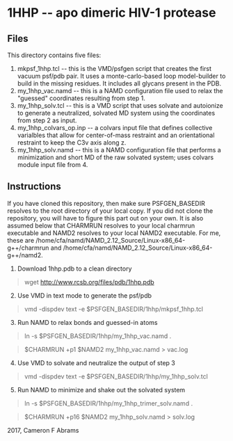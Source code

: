 # 1HHP -- apo dimeric HIV-1 protease

## Files

This directory contains five files:
1. mkpsf_1hhp.tcl -- this is the VMD/psfgen script that creates the first vacuum psf/pdb pair.  It uses a monte-carlo-based loop model-builder to build in the missing residues.  It includes all glycans present in the PDB.
2. my_1hhp_vac.namd -- this is a NAMD configuration file used to relax the "guessed" coordinates resulting from step 1.
3. my_1hhp_solv.tcl -- this is a VMD script that uses solvate and autoionize to generate a neutralized, solvated MD system using the coordinates from step 2 as input.
4. my_1hhp_colvars_op.inp -- a colvars input file that defines collective varialbles that allow for center-of-mass restraint and an orientational restraint to keep the C3v axis along z.
5. my_1hhp_solv.namd -- this is a NAMD configuration file that performs a minimization and short MD of the raw solvated system; uses colvars module input file from 4.

## Instructions

If you have cloned this repository, then make sure PSFGEN_BASEDIR resolves to the root directory of your local copy.  If you did not
clone the repository, you will have to figure this part out on your own.  It is also assumed below that CHARMRUN resolves to your local charmrun executable and NAMD2 resolves to your local NAMD2 executable.  For me, these are /home/cfa/namd/NAMD_2.12_Source/Linux-x86_64-g++/charmrun and /home/cfa/namd/NAMD_2.12_Source/Linux-x86_64-g++/namd2.

1. Download 1hhp.pdb to a clean directory

> wget http://www.rcsb.org/files/pdb/1hhp.pdb

2. Use VMD in text mode to generate the psf/pdb

> vmd -dispdev text -e $PSFGEN_BASEDIR/1hhp/mkpsf_1hhp.tcl

3. Run NAMD to relax bonds and guessed-in atoms

> ln -s $PSFGEN_BASEDIR/1hhp/my_1hhp_vac.namd .

> $CHARMRUN +p1 $NAMD2 my_1hhp_vac.namd > vac.log

4. Use VMD to solvate and neutralize the output of step 3

> vmd -dispdev text -e $PSFGEN_BASEDIR/1hhp/my_1hhp_solv.tcl

5. Run NAMD to minimize and shake out the solvated system

> ln -s $PSFGEN_BASEDIR/1hhp/my_1hhp_trimer_solv.namd .

> $CHARMRUN +p16 $NAMD2 my_1hhp_solv.namd > solv.log

2017, Cameron F Abrams
